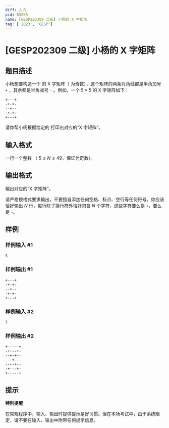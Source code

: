 ```yaml
---
diff: 入门
pid: B3865
name: [GESP202309 二级] 小杨的 X 字矩阵
tag: ['2023', 'GESP']
---
```

# [GESP202309 二级] 小杨的 X 字矩阵
## 题目描述

小杨想要构造一个 的 X 字矩阵（ 为奇数），这个矩阵的两条对角线都是半角加号 `+` ，其余都是半角减号 `-` 。例如，一个 $5 \times 5$ 的 X 字矩阵如下：

```plain
+---+
-+-+-
--+--
-+-+-
+---+
```

请你帮小杨根据给定的 打印出对应的“X 字矩阵”。
## 输入格式

一行一个整数 （ $5 \le N \le 49$，保证为奇数）。
## 输出格式

输出对应的“X 字矩阵”。

请严格按格式要求输出，不要擅自添加任何空格、标点、空行等任何符号。你应该恰好输出 $N$ 行，每行除了换行符外恰好包含 $N$ 个字符，这些字符要么是 `+`，要么是 `-`。
## 样例

### 样例输入 #1
```
5
```
### 样例输出 #1
```
+---+
-+-+-
--+--
-+-+-
+---+
```
### 样例输入 #2
```
7
```
### 样例输出 #2
```
+-----+
-+---+-
--+-+--
---+---
--+-+--
-+---+-
+-----+
```
## 提示

**特别提醒**

在常规程序中，输入、输出时提供提示是好习惯。但在本场考试中，由于系统限定，请不要在输入、输出中附带任何提示信息。
